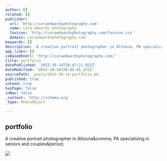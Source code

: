 ```yaml
---
author: []
related: []
publisher:
  url: 'http://coraedwardsphotography.com'
  name: cora edwards photography
  favicon: 'http://coraedwardsphotography.com/favicon.ico'
  domain: coraedwardsphotography.com
keywords: []
description: 'A creative portrait photographer in Altoona, PA specializing in seniors and couples.'
app_links: []
isBasedOnUrl: 'http://coraedwardsphotography.com/'
title: portfolio
datePublished: '2015-10-14T20:47:21.052Z'
dateModified: '2015-10-14T20:45:41.231Z'
sourcePath: _posts/2015-10-14-portfolio.md
published: true
inFeed: true
hasPage: false
inNav: false
_context: 'http://schema.org'
_type: MediaObject

---
```

<article style=""><h1>portfolio</h1><p>A creative portrait photographer in Altoona&amp;comma; PA specializing in seniors and couples&amp;period;</p><img src="http://static1.squarespace.com/static/514c7862e4b0c1f18080bfc9/54b06e25e4b0149702a1f5e9/54b06edae4b087d1c8e8366e/1420848870437/IMG_0451.jpg?format=100w" /></article>